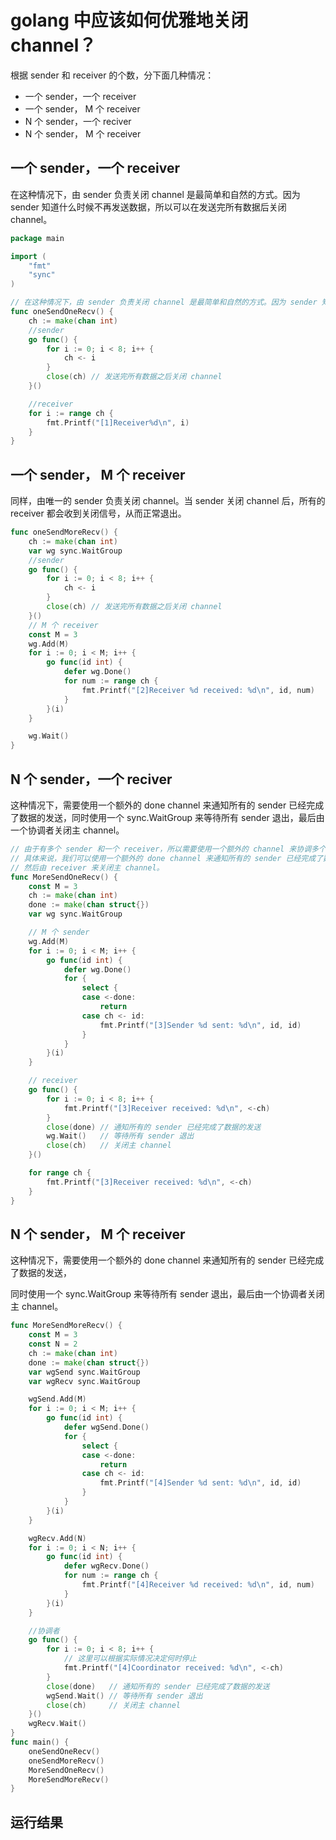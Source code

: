 # golang 中应该如何优雅地关闭 channel？

根据 sender 和 receiver 的个数，分下面几种情况：

- 一个 sender，一个 receiver
- 一个 sender， M 个 receiver
- N 个 sender，一个 reciver
- N 个 sender， M 个 receiver



## 一个 sender，一个 receiver 
在这种情况下，由 sender 负责关闭 channel 是最简单和自然的方式。因为 sender 知道什么时候不再发送数据，所以可以在发送完所有数据后关闭 channel。 

```go
package main

import (
	"fmt"
	"sync"
)

// 在这种情况下，由 sender 负责关闭 channel 是最简单和自然的方式。因为 sender 知道什么时候不再发送数据，所以可以在发送完所有数据后关闭 channel。
func oneSendOneRecv() {
	ch := make(chan int)
	//sender
	go func() {
		for i := 0; i < 8; i++ {
			ch <- i
		}
		close(ch) // 发送完所有数据之后关闭 channel
	}()

	//receiver
	for i := range ch {
		fmt.Printf("[1]Receiver%d\n", i)
	}
}
```

## 一个 sender， M 个 receiver
同样，由唯一的 sender 负责关闭 channel。当 sender 关闭 channel 后，所有的 receiver 都会收到关闭信号，从而正常退出。
```go
func oneSendMoreRecv() {
	ch := make(chan int)
	var wg sync.WaitGroup
	//sender
	go func() {
		for i := 0; i < 8; i++ {
			ch <- i
		}
		close(ch) // 发送完所有数据之后关闭 channel
	}()
	// M 个 receiver
	const M = 3
	wg.Add(M)
	for i := 0; i < M; i++ {
		go func(id int) {
			defer wg.Done()
			for num := range ch {
				fmt.Printf("[2]Receiver %d received: %d\n", id, num)
			}
		}(i)
	}

	wg.Wait()
}

```
## N 个 sender，一个 reciver
这种情况下，需要使用一个额外的 done channel 来通知所有的 sender 已经完成了数据的发送，同时使用一个 sync.WaitGroup 来等待所有 sender 退出，最后由一个协调者关闭主 channel。
```go
// 由于有多个 sender 和一个 receiver，所以需要使用一个额外的 channel 来协调多个 sender 和 receiver。
// 具体来说，我们可以使用一个额外的 done channel 来通知所有的 sender 已经完成了数据的发送
// 然后由 receiver 来关闭主 channel。
func MoreSendOneRecv() {
	const M = 3
	ch := make(chan int)
	done := make(chan struct{})
	var wg sync.WaitGroup

	// M 个 sender
	wg.Add(M)
	for i := 0; i < M; i++ {
		go func(id int) {
			defer wg.Done()
			for {
				select {
				case <-done:
					return
				case ch <- id:
					fmt.Printf("[3]Sender %d sent: %d\n", id, id)
				}
			}
		}(i)
	}

	// receiver
	go func() {
		for i := 0; i < 8; i++ {
			fmt.Printf("[3]Receiver received: %d\n", <-ch)
		}
		close(done) // 通知所有的 sender 已经完成了数据的发送
		wg.Wait()   // 等待所有 sender 退出
		close(ch)   // 关闭主 channel
	}()

	for range ch {
		fmt.Printf("[3]Receiver received: %d\n", <-ch)
	}
}
```

## N 个 sender， M 个 receiver
这种情况下，需要使用一个额外的 done channel 来通知所有的 sender 已经完成了数据的发送，

同时使用一个 sync.WaitGroup 来等待所有 sender 退出，最后由一个协调者关闭主 channel。

```go
func MoreSendMoreRecv() {
	const M = 3
	const N = 2
	ch := make(chan int)
	done := make(chan struct{})
	var wgSend sync.WaitGroup
	var wgRecv sync.WaitGroup

	wgSend.Add(M)
	for i := 0; i < M; i++ {
		go func(id int) {
			defer wgSend.Done()
			for {
				select {
				case <-done:
					return
				case ch <- id:
					fmt.Printf("[4]Sender %d sent: %d\n", id, id)
				}
			}
		}(i)
	}

	wgRecv.Add(N)
	for i := 0; i < N; i++ {
		go func(id int) {
			defer wgRecv.Done()
			for num := range ch {
				fmt.Printf("[4]Receiver %d received: %d\n", id, num)
			}
		}(i)
	}

	//协调者
	go func() {
		for i := 0; i < 8; i++ {
			// 这里可以根据实际情况决定何时停止
			fmt.Printf("[4]Coordinator received: %d\n", <-ch)
		}
		close(done)   // 通知所有的 sender 已经完成了数据的发送
		wgSend.Wait() // 等待所有 sender 退出
		close(ch)     // 关闭主 channel
	}()
	wgRecv.Wait()
}
func main() {
	oneSendOneRecv()
	oneSendMoreRecv()
	MoreSendOneRecv()
	MoreSendMoreRecv()
}
```

## 运行结果
